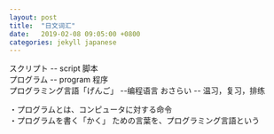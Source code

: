 ```yaml
---
layout: post
title:  "日文词汇"
date:   2019-02-08 09:05:00 +0800
categories: jekyll japanese
---
```

スクリプト -- script  脚本  
プログラム -- program 程序  
プログラミング言語「げんご」 --编程语言
おさらい -- 温习，复习，排练



・プログラムとは、コンピュータに対する命令  
・プログラムを書く「かく」 ための言葉を、プログラミング言語という   
